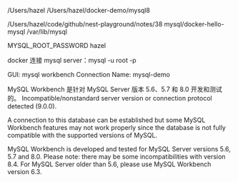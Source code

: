 /Users/hazel
/Users/hazel/docker-demo/mysql8


/Users/hazel/code/github/nest-playground/notes/38 mysql/docker-hello-mysql
/var/lib/mysql

MYSQL_ROOT_PASSWORD hazel

docker 连接 mysql server：mysql -u root -p 

GUI: mysql workbench
Connection Name: mysql-demo

MySQL Workbench 是针对 MySQL Server 版本 5.6、5.7 和 8.0 开发和测试的。
Incompatible/nonstandard server version or connection protocol detected (9.0.0).

A connection to this database can be established but some MySQL Workbench features may not work properly since the database is not fully compatible with the supported versions of MySQL.

MySQL Workbench is developed and tested for MySQL Server versions 5.6, 5.7 and 8.0.
Please note: there may be some incompatibilities with version 8.4.
For MySQL Server older than 5.6, please use MySQL Workbench version 6.3.